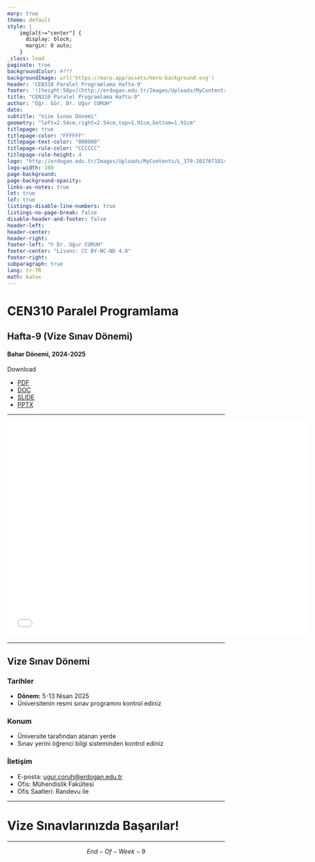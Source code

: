 ```yaml
---
marp: true
theme: default
style: |
    img[alt~="center"] {
      display: block;
      margin: 0 auto;
    }
_class: lead
paginate: true
backgroundColor: #fff
backgroundImage: url('https://marp.app/assets/hero-background.svg')
header: 'CEN310 Paralel Programlama Hafta-9'
footer: '![height:50px](http://erdogan.edu.tr/Images/Uploads/MyContents/L_379-20170718142719217230.jpg) RTEÜ CEN310 Hafta-9'
title: "CEN310 Paralel Programlama Hafta-9"
author: "Öğr. Gör. Dr. Uğur CORUH"
date:
subtitle: "Vize Sınav Dönemi"
geometry: "left=2.54cm,right=2.54cm,top=1.91cm,bottom=1.91cm"
titlepage: true
titlepage-color: "FFFFFF"
titlepage-text-color: "000000"
titlepage-rule-color: "CCCCCC"
titlepage-rule-height: 4
logo: "http://erdogan.edu.tr/Images/Uploads/MyContents/L_379-20170718142719217230.jpg"
logo-width: 100 
page-background:
page-background-opacity:
links-as-notes: true
lot: true
lof: true
listings-disable-line-numbers: true
listings-no-page-break: false
disable-header-and-footer: false
header-left:
header-center:
header-right:
footer-left: "© Dr. Uğur CORUH"
footer-center: "Lisans: CC BY-NC-ND 4.0"
footer-right:
subparagraph: true
lang: tr-TR
math: katex
---
```


<!-- _backgroundColor: aquq -->

<!-- _color: orange -->

<!-- paginate: false -->

# CEN310 Paralel Programlama

## Hafta-9 (Vize Sınav Dönemi)

#### Bahar Dönemi, 2024-2025

Download 

- [PDF](pandoc_cen310-week-9.pdf)
- [DOC](pandoc_cen310-week-9.docx)
- [SLIDE](cen310-week-9.pdf)
- [PPTX](cen310-week-9.pptx)

---

<iframe width=700, height=500 frameBorder=0 src="../cen310-week-9.html"></iframe>

---

## Vize Sınav Dönemi

### Tarihler
- **Dönem:** 5-13 Nisan 2025
- Üniversitenin resmi sınav programını kontrol ediniz

### Konum
- Üniversite tarafından atanan yerde
- Sınav yerini öğrenci bilgi sisteminden kontrol ediniz

### İletişim
- E-posta: ugur.coruh@erdogan.edu.tr
- Ofis: Mühendislik Fakültesi
- Ofis Saatleri: Randevu ile

---

<!-- _backgroundColor: aquq -->

<!-- _color: orange -->

# Vize Sınavlarınızda Başarılar!

---

$$
End-Of-Week-9
$$ 